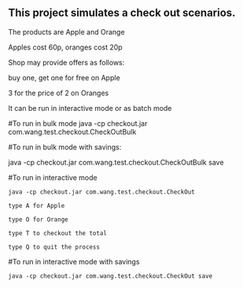 ## This project simulates a check out scenarios.

The products are Apple and Orange

Apples cost 60p, oranges cost 20p

Shop may provide offers as follows:

buy one, get one for free on Apple

3 for the price of 2 on Oranges

It can be run in interactive mode or as batch mode

#To run in bulk mode
java -cp checkout.jar com.wang.test.checkout.CheckOutBulk

#To run in bulk mode with savings:

java -cp checkout.jar com.wang.test.checkout.CheckOutBulk save
 
#To run in interactive mode

	java -cp checkout.jar com.wang.test.checkout.CheckOut
	
	type A for Apple 
	
	type O for Orange
	
	type T to checkout the total
	
	type Q to quit the process 
	
#To run in interactive mode with savings

	java -cp checkout.jar com.wang.test.checkout.CheckOut save
	